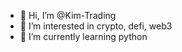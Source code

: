 - 👋 Hi, I’m @Kim-Trading
- 👀 I’m interested in crypto, defi, web3
- 🌱 I’m currently learning python

<!---
Kim-Trading/Kim-Trading is a ✨ special ✨ repository because its `README.md` (this file) appears on your GitHub profile.
You can click the Preview link to take a look at your changes.
--->
